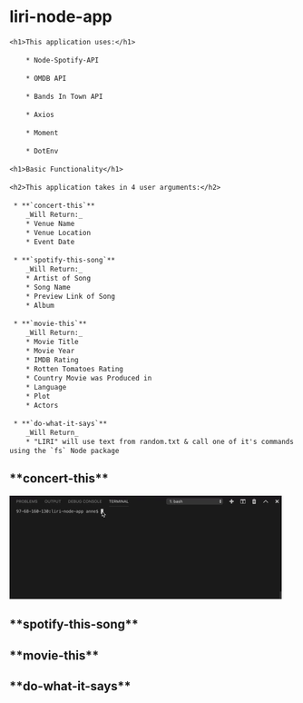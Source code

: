 # liri-node-app

    <h1>This application uses:</h1>

        * Node-Spotify-API

        * OMDB API

        * Bands In Town API

        * Axios 

        * Moment 

        * DotEnv

    <h1>Basic Functionality</h1>

    <h2>This application takes in 4 user arguments:</h2>

     * **`concert-this`**
        _Will Return:_
        * Venue Name
        * Venue Location
        * Event Date

     * **`spotify-this-song`**
        _Will Return:_
        * Artist of Song
        * Song Name
        * Preview Link of Song
        * Album 

     * **`movie-this`**
        _Will Return:_
        * Movie Title
        * Movie Year
        * IMDB Rating
        * Rotten Tomatoes Rating
        * Country Movie was Produced in
        * Language
        * Plot
        * Actors

     * **`do-what-it-says`**
        _Will Return_
        * "LIRI" will use text from random.txt & call one of it's commands using the `fs` Node package

<h2>**concert-this**</h2>

![](./assets/concert-this.gif)
<h2>**spotify-this-song**</h2>

<h2>**movie-this**</h2>

<h2>**do-what-it-says**</h2>

